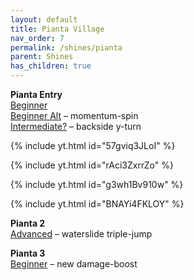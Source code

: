 ```yaml
---
layout: default
title: Pianta Village
nav_order: 7
permalink: /shines/pianta
parent: Shines
has_children: true
---
```


**Pianta Entry**  
[Beginner](https://www.youtube.com/watch?v=57gviq3JLoI)  
[Beginner Alt](https://youtu.be/rAci3ZxrrZo) – momentum-spin  
[Intermediate?](https://www.youtube.com/watch?v=g3wh1Bv910w) – backside y-turn  

{% include yt.html id="57gviq3JLoI" %}

{% include yt.html id="rAci3ZxrrZo" %}

{% include yt.html id="g3wh1Bv910w" %}

{% include yt.html id="BNAYi4FKLOY" %}

**Pianta 2**  
[Advanced](https://www.youtube.com/watch?v=6RccwCAYZ60) – waterslide triple-jump  

**Pianta 3**  
[Beginner](https://www.youtube.com/watch?v=Uevx6XNDIqM) – new damage-boost  
